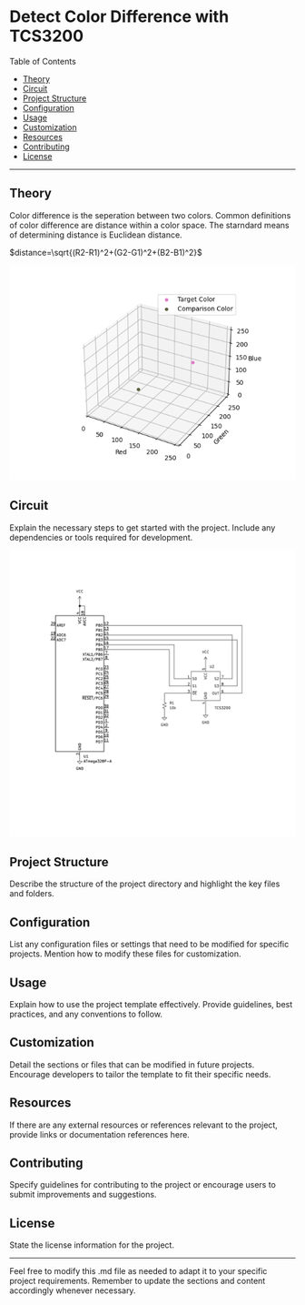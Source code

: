 # Detect Color Difference with TCS3200

Table of Contents
- [Theory](#theory)
- [Circuit](#circuit)
- [Project Structure](#project-structure)
- [Configuration](#configuration)
- [Usage](#usage)
- [Customization](#customization)
- [Resources](#resources)
- [Contributing](#contributing)
- [License](#license)

---

## Theory

Color difference is the seperation between two colors. Common definitions of color difference are distance within a color space. The starndard means of determining distance is Euclidean distance.

$distance=\sqrt{(R2-R1)^2+(G2-G1)^2+(B2-B1)^2}$

![Alt Text](./image/color_space.png)

## Circuit

Explain the necessary steps to get started with the project. Include any dependencies or tools required for development.

![Alt Text](./image/tcs3200.svg)

## Project Structure

Describe the structure of the project directory and highlight the key files and folders. 

## Configuration

List any configuration files or settings that need to be modified for specific projects. Mention how to modify these files for customization.

## Usage

Explain how to use the project template effectively. Provide guidelines, best practices, and any conventions to follow.

## Customization

Detail the sections or files that can be modified in future projects. Encourage developers to tailor the template to fit their specific needs.

## Resources

If there are any external resources or references relevant to the project, provide links or documentation references here.

## Contributing

Specify guidelines for contributing to the project or encourage users to submit improvements and suggestions.

## License

State the license information for the project.

---

Feel free to modify this .md file as needed to adapt it to your specific project requirements. Remember to update the sections and content accordingly whenever necessary.
